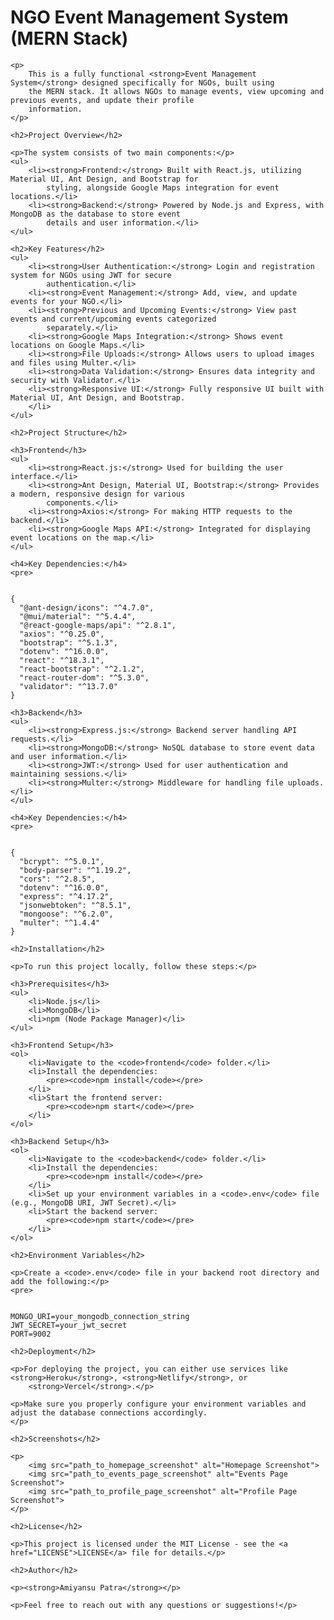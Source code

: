 <h1>NGO Event Management System (MERN Stack)</h1>

    <p>
        This is a fully functional <strong>Event Management System</strong> designed specifically for NGOs, built using
        the MERN stack. It allows NGOs to manage events, view upcoming and previous events, and update their profile
        information.
    </p>

    <h2>Project Overview</h2>

    <p>The system consists of two main components:</p>
    <ul>
        <li><strong>Frontend:</strong> Built with React.js, utilizing Material UI, Ant Design, and Bootstrap for
            styling, alongside Google Maps integration for event locations.</li>
        <li><strong>Backend:</strong> Powered by Node.js and Express, with MongoDB as the database to store event
            details and user information.</li>
    </ul>

    <h2>Key Features</h2>
    <ul>
        <li><strong>User Authentication:</strong> Login and registration system for NGOs using JWT for secure
            authentication.</li>
        <li><strong>Event Management:</strong> Add, view, and update events for your NGO.</li>
        <li><strong>Previous and Upcoming Events:</strong> View past events and current/upcoming events categorized
            separately.</li>
        <li><strong>Google Maps Integration:</strong> Shows event locations on Google Maps.</li>
        <li><strong>File Uploads:</strong> Allows users to upload images and files using Multer.</li>
        <li><strong>Data Validation:</strong> Ensures data integrity and security with Validator.</li>
        <li><strong>Responsive UI:</strong> Fully responsive UI built with Material UI, Ant Design, and Bootstrap.
        </li>
    </ul>

    <h2>Project Structure</h2>

    <h3>Frontend</h3>
    <ul>
        <li><strong>React.js:</strong> Used for building the user interface.</li>
        <li><strong>Ant Design, Material UI, Bootstrap:</strong> Provides a modern, responsive design for various
            components.</li>
        <li><strong>Axios:</strong> For making HTTP requests to the backend.</li>
        <li><strong>Google Maps API:</strong> Integrated for displaying event locations on the map.</li>
    </ul>

    <h4>Key Dependencies:</h4>
    <pre>
<code>
{
  "@ant-design/icons": "^4.7.0",
  "@mui/material": "^5.4.4",
  "@react-google-maps/api": "^2.8.1",
  "axios": "^0.25.0",
  "bootstrap": "^5.1.3",
  "dotenv": "^16.0.0",
  "react": "^18.3.1",
  "react-bootstrap": "^2.1.2",
  "react-router-dom": "^5.3.0",
  "validator": "^13.7.0"
}
</code>
</pre>

    <h3>Backend</h3>
    <ul>
        <li><strong>Express.js:</strong> Backend server handling API requests.</li>
        <li><strong>MongoDB:</strong> NoSQL database to store event data and user information.</li>
        <li><strong>JWT:</strong> Used for user authentication and maintaining sessions.</li>
        <li><strong>Multer:</strong> Middleware for handling file uploads.</li>
    </ul>

    <h4>Key Dependencies:</h4>
    <pre>
<code>
{
  "bcrypt": "^5.0.1",
  "body-parser": "^1.19.2",
  "cors": "^2.8.5",
  "dotenv": "^16.0.0",
  "express": "^4.17.2",
  "jsonwebtoken": "^8.5.1",
  "mongoose": "^6.2.0",
  "multer": "^1.4.4"
}
</code>
</pre>

    <h2>Installation</h2>

    <p>To run this project locally, follow these steps:</p>

    <h3>Prerequisites</h3>
    <ul>
        <li>Node.js</li>
        <li>MongoDB</li>
        <li>npm (Node Package Manager)</li>
    </ul>

    <h3>Frontend Setup</h3>
    <ol>
        <li>Navigate to the <code>frontend</code> folder.</li>
        <li>Install the dependencies:
            <pre><code>npm install</code></pre>
        </li>
        <li>Start the frontend server:
            <pre><code>npm start</code></pre>
        </li>
    </ol>

    <h3>Backend Setup</h3>
    <ol>
        <li>Navigate to the <code>backend</code> folder.</li>
        <li>Install the dependencies:
            <pre><code>npm install</code></pre>
        </li>
        <li>Set up your environment variables in a <code>.env</code> file (e.g., MongoDB URI, JWT Secret).</li>
        <li>Start the backend server:
            <pre><code>npm start</code></pre>
        </li>
    </ol>

    <h2>Environment Variables</h2>

    <p>Create a <code>.env</code> file in your backend root directory and add the following:</p>
    <pre>
<code>
MONGO_URI=your_mongodb_connection_string
JWT_SECRET=your_jwt_secret
PORT=9002
</code>
</pre>

    <h2>Deployment</h2>

    <p>For deploying the project, you can either use services like <strong>Heroku</strong>, <strong>Netlify</strong>, or
        <strong>Vercel</strong>.</p>

    <p>Make sure you properly configure your environment variables and adjust the database connections accordingly.
    </p>

    <h2>Screenshots</h2>

    <p>
        <img src="path_to_homepage_screenshot" alt="Homepage Screenshot">
        <img src="path_to_events_page_screenshot" alt="Events Page Screenshot">
        <img src="path_to_profile_page_screenshot" alt="Profile Page Screenshot">
    </p>

    <h2>License</h2>

    <p>This project is licensed under the MIT License - see the <a href="LICENSE">LICENSE</a> file for details.</p>

    <h2>Author</h2>

    <p><strong>Amiyansu Patra</strong></p>

    <p>Feel free to reach out with any questions or suggestions!</p>
